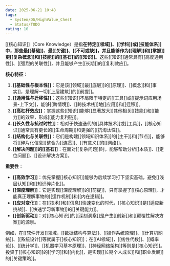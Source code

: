 ```yaml
---
date: 2025-06-21 10:48
tags:
  - System/DG/HighValue_Chest
  - Status/TODO
rating: 10
---
```


[[核心知识]]（Core Knowledge）是指**在特定[[领域]]、[[学科]]或[[技能体系]]中，那些最[[基础]]、最[[关键]]、[[不可或缺]]，并且能够作为[[理解]]和[[掌握]]更[[复杂概念]]和[[技能]]的[[基石]]的[[知识]]**。这些[[知识]]通常具有[[高度通用性]]、[[强烈的关联性]]，并且能够产生[[长期]]的[[复利效应]]。

**核心特征**：

1. **[[基础性与根本性]]**：它是该[[领域]]最[[底层]]的[[原理]]、[[概念]]和[[事实]]，是理解一切[[上层建筑]]的[[前提]]。
2. **[[通用性与迁移性]]**：这些[[知识]]不局限于特定的[[工具]]或[[提示词应用场景-上下文]]，能够[[跨情境]]、[[跨技术栈]]地[[应用]]和[[迁移]]。
3. **[[高杠杆效应]]**：掌握这些[[知识]]能够[[显著放大]]其他相关[[技能]]和[[能力]]的效果，形成[[能力复利链]]。
4. **[[长久性与抗过时性]]**：相对于快速迭代的[[具体技术]]或[[工具]]，[[核心知识]]通常具有更长的[[生命周期]]和更强的[[抗淘汰性]]。
5. **[[结构化与关联性]]**：它们是构建[[领域知识体系]]的[[主干]]和[[节点]]，能够将[[碎片化信息]]整合为[[连贯]]、[[有意义]]的[[网络]]。
6. **[[解决问题]]的[[基石]]**：在面对[[复杂问题]]时，能够帮助分析[[本质]]、[[定位问题]]、[[设计解决方案]]。

**重要性**：

- **[[高效学习]]**：优先掌握[[核心知识]]能够为后续学习打下坚实基础，避免[[浅层认知]]和[[知识碎片化]]。
- **[[深度理解]]**：它是实现[[深度理解]]的[[前提]]，只有掌握了[[核心原理]]，才能真正理解事物的[[运作机制]]和[[内在逻辑]]。
- **[[应对变化]]**：在[[技术]]和[[信息]]快速变化的时代，[[核心知识]]是[[适应新挑战]]、[[快速学习新事物]]的[[关键能力]]。
- **[[创新驱动]]**：对[[核心知识]]的[[深刻洞察]]是产生[[创新]]和[[颠覆性解决方案]]的源泉。

例如，在[[软件开发]]领域，[[数据结构与算法]]、[[操作系统原理]]、[[计算机网络]]、[[系统设计]]等就属于[[核心知识]]；在[[AI领域]]，[[线性代数]]、[[概率论]]、[[统计学]]、[[机器学习基本原理]]、[[神经网络架构]]等则是[[核心知识]]。投资于[[核心知识]]的[[学习]]和[[内化]]，是实现[[长期个人成长]]和[[职业发展]]的[[关键策略]]。
